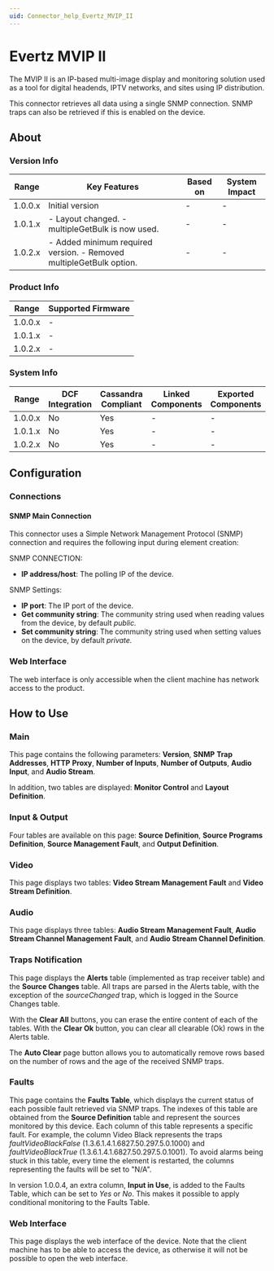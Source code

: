 ```yaml
---
uid: Connector_help_Evertz_MVIP_II
---
```


# Evertz MVIP II

The MVIP II is an IP-based multi-image display and monitoring solution used as a tool for digital headends, IPTV networks, and sites using IP distribution.

This connector retrieves all data using a single SNMP connection. SNMP traps can also be retrieved if this is enabled on the device.

## About

### Version Info

| **Range** | **Key Features**                                                     | **Based on** | **System Impact** |
|-----------|----------------------------------------------------------------------|--------------|-------------------|
| 1.0.0.x   | Initial version                                                      | \-           | \-                |
| 1.0.1.x   | \- Layout changed. - multipleGetBulk is now used.                    | \-           | \-                |
| 1.0.2.x   | \- Added minimum required version. - Removed multipleGetBulk option. | \-           | \-                |

### Product Info

| **Range** | **Supported Firmware** |
|-----------|------------------------|
| 1.0.0.x   | \-                     |
| 1.0.1.x   | \-                     |
| 1.0.2.x   | \-                     |

### System Info

| **Range** | **DCF Integration** | **Cassandra Compliant** | **Linked Components** | **Exported Components** |
|-----------|---------------------|-------------------------|-----------------------|-------------------------|
| 1.0.0.x   | No                  | Yes                     | \-                    | \-                      |
| 1.0.1.x   | No                  | Yes                     | \-                    | \-                      |
| 1.0.2.x   | No                  | Yes                     | \-                    | \-                      |

## Configuration

### Connections

#### SNMP Main Connection

This connector uses a Simple Network Management Protocol (SNMP) connection and requires the following input during element creation:

SNMP CONNECTION:

- **IP address/host**: The polling IP of the device.

SNMP Settings:

- **IP port**: The IP port of the device.
- **Get community string**: The community string used when reading values from the device, by default *public.*
- **Set community string**: The community string used when setting values on the device, by default *private.*

### Web Interface

The web interface is only accessible when the client machine has network access to the product.

## How to Use

### Main

This page contains the following parameters: **Version**, **SNMP** **Trap** **Addresses**, **HTTP** **Proxy**, **Number of Inputs**, **Number of Outputs**, **Audio Input**, and **Audio Stream**.

In addition, two tables are displayed: **Monitor Control** and **Layout Definition**.

### Input & Output

Four tables are available on this page: **Source Definition**, **Source Programs Definition**, **Source Management Fault**, and **Output Definition**.

### Video

This page displays two tables: **Video Stream Management Fault** and **Video Stream Definition**.

### Audio

This page displays three tables: **Audio Stream Management Fault**, **Audio Stream Channel Management Fault**, and **Audio Stream Channel Definition**.

### Traps Notification

This page displays the **Alerts** table (implemented as trap receiver table) and the **Source Changes** table. All traps are parsed in the Alerts table, with the exception of the *sourceChanged* trap, which is logged in the Source Changes table.

With the **Clear All** buttons, you can erase the entire content of each of the tables. With the **Clear Ok** button, you can clear all clearable (Ok) rows in the Alerts table.

The **Auto Clear** page button allows you to automatically remove rows based on the number of rows and the age of the received SNMP traps.

### Faults

This page contains the **Faults Table**, which displays the current status of each possible fault retrieved via SNMP traps. The indexes of this table are obtained from the **Source Definition** table and represent the sources monitored by this device. Each column of this table represents a specific fault. For example, the column Video Black represents the traps *faultVideoBlackFalse* (1.3.6.1.4.1.6827.50.297.5.0.1000) and *faultVideoBlackTrue* (1.3.6.1.4.1.6827.50.297.5.0.1001). To avoid alarms being stuck in this table, every time the element is restarted, the columns representing the faults will be set to "N/A".

In version 1.0.0.4, an extra column, **Input in Use**, is added to the Faults Table, which can be set to *Yes* or *No*. This makes it possible to apply conditional monitoring to the Faults Table.

### Web Interface

This page displays the web interface of the device. Note that the client machine has to be able to access the device, as otherwise it will not be possible to open the web interface.
